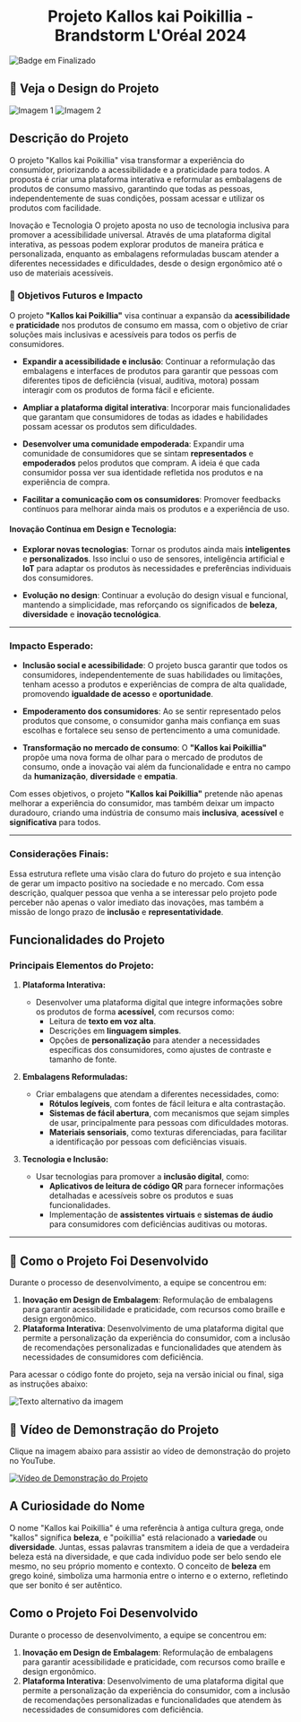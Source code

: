 <h1 align="center">Projeto Kallos kai Poikillia - Brandstorm L'Oréal 2024</h1>

![Badge em Finalizado](http://img.shields.io/static/v1?label=STATUS&message=FINALIZADO&color=BLUE&style=for-the-badge)

## 🎨 Veja o Design do Projeto
![Imagem 1](https://github.com/user-attachments/assets/d7109d66-0c32-434a-bd66-59348093569f)
![Imagem 2](https://github.com/user-attachments/assets/21eacaca-b9ab-4a8b-b4a6-30f542f0f31a)



## Descrição do Projeto
O projeto "Kallos kai Poikillia" visa transformar a experiência do consumidor, priorizando a acessibilidade e a praticidade para todos. A proposta é criar uma plataforma interativa e reformular as embalagens de produtos de consumo massivo, garantindo que todas as pessoas, independentemente de suas condições, possam acessar e utilizar os produtos com facilidade.

Inovação e Tecnologia
O projeto aposta no uso de tecnologia inclusiva para promover a acessibilidade universal. Através de uma plataforma digital interativa, as pessoas podem explorar produtos de maneira prática e personalizada, enquanto as embalagens reformuladas buscam atender a diferentes necessidades e dificuldades, desde o design ergonômico até o uso de materiais acessíveis.




### 🌱 Objetivos Futuros e Impacto

O projeto **"Kallos kai Poikillia"** visa continuar a expansão da **acessibilidade** e **praticidade** nos produtos de consumo em massa, com o objetivo de criar soluções mais inclusivas e acessíveis para todos os perfis de consumidores.

- **Expandir a acessibilidade e inclusão**: Continuar a reformulação das embalagens e interfaces de produtos para garantir que pessoas com diferentes tipos de deficiência (visual, auditiva, motora) possam interagir com os produtos de forma fácil e eficiente.

- **Ampliar a plataforma digital interativa**: Incorporar mais funcionalidades que garantam que consumidores de todas as idades e habilidades possam acessar os produtos sem dificuldades.

- **Desenvolver uma comunidade empoderada**: Expandir uma comunidade de consumidores que se sintam **representados** e **empoderados** pelos produtos que compram. A ideia é que cada consumidor possa ver sua identidade refletida nos produtos e na experiência de compra.

- **Facilitar a comunicação com os consumidores**: Promover feedbacks contínuos para melhorar ainda mais os produtos e a experiência de uso.

#### **Inovação Contínua em Design e Tecnologia:**

- **Explorar novas tecnologias**: Tornar os produtos ainda mais **inteligentes** e **personalizados**. Isso inclui o uso de sensores, inteligência artificial e **IoT** para adaptar os produtos às necessidades e preferências individuais dos consumidores.

- **Evolução no design**: Continuar a evolução do design visual e funcional, mantendo a simplicidade, mas reforçando os significados de **beleza**, **diversidade** e **inovação tecnológica**.

---

### **Impacto Esperado:**

- **Inclusão social e acessibilidade**: O projeto busca garantir que todos os consumidores, independentemente de suas habilidades ou limitações, tenham acesso a produtos e experiências de compra de alta qualidade, promovendo **igualdade de acesso** e **oportunidade**.

- **Empoderamento dos consumidores**: Ao se sentir representado pelos produtos que consome, o consumidor ganha mais confiança em suas escolhas e fortalece seu senso de pertencimento a uma comunidade.

- **Transformação no mercado de consumo**: O **"Kallos kai Poikillia"** propõe uma nova forma de olhar para o mercado de produtos de consumo, onde a inovação vai além da funcionalidade e entra no campo da **humanização**, **diversidade** e **empatia**.

Com esses objetivos, o projeto **"Kallos kai Poikillia"** pretende não apenas melhorar a experiência do consumidor, mas também deixar um impacto duradouro, criando uma indústria de consumo mais **inclusiva**, **acessível** e **significativa** para todos.

---

### **Considerações Finais:**

Essa estrutura reflete uma visão clara do futuro do projeto e sua intenção de gerar um impacto positivo na sociedade e no mercado. Com essa descrição, qualquer pessoa que venha a se interessar pelo projeto pode perceber não apenas o valor imediato das inovações, mas também a missão de longo prazo de **inclusão** e **representatividade**.



## **Funcionalidades do Projeto**

### **Principais Elementos do Projeto:**

1. **Plataforma Interativa:**
   - Desenvolver uma plataforma digital que integre informações sobre os produtos de forma **acessível**, com recursos como:
     - Leitura de **texto em voz alta**.
     - Descrições em **linguagem simples**.
     - Opções de **personalização** para atender a necessidades específicas dos consumidores, como ajustes de contraste e tamanho de fonte.

2. **Embalagens Reformuladas:**
   - Criar embalagens que atendam a diferentes necessidades, como:
     - **Rótulos legíveis**, com fontes de fácil leitura e alta contrastação.
     - **Sistemas de fácil abertura**, com mecanismos que sejam simples de usar, principalmente para pessoas com dificuldades motoras.
     - **Materiais sensoriais**, como texturas diferenciadas, para facilitar a identificação por pessoas com deficiências visuais.

3. **Tecnologia e Inclusão:**
   - Usar tecnologias para promover a **inclusão digital**, como:
     - **Aplicativos de leitura de código QR** para fornecer informações detalhadas e acessíveis sobre os produtos e suas funcionalidades.
     - Implementação de **assistentes virtuais** e **sistemas de áudio** para consumidores com deficiências auditivas ou motoras.

---

## 📁  **Como o Projeto Foi Desenvolvido**

Durante o processo de desenvolvimento, a equipe se concentrou em:
1. **Inovação em Design de Embalagem**: Reformulação de embalagens para garantir acessibilidade e praticidade, com recursos como braille e design ergonômico.
2. **Plataforma Interativa**: Desenvolvimento de uma plataforma digital que permite a personalização da experiência do consumidor, com a inclusão de recomendações personalizadas e funcionalidades que atendem às necessidades de consumidores com deficiência.

Para acessar o código fonte do projeto, seja na versão inicial ou final, siga as instruções abaixo:



![Texto alternativo da imagem](https://github.com/user-attachments/assets/fda7c7a8-2624-463c-8c09-86b43ff7e494)



## 🎥 Vídeo de Demonstração do Projeto
Clique na imagem abaixo para assistir ao vídeo de demonstração do projeto no YouTube.

[![Vídeo de Demonstração do Projeto](https://img.youtube.com/vi/hB6ITBIgqEg/0.jpg)](https://www.youtube.com/watch?v=hB6ITBIgqEg)



## **A Curiosidade do Nome**
O nome "Kallos kai Poikillia" é uma referência à antiga cultura grega, onde "kallos" significa **beleza**, e "poikillia" está relacionado a **variedade** ou **diversidade**. Juntas, essas palavras transmitem a ideia de que a verdadeira beleza está na diversidade, e que cada indivíduo pode ser belo sendo ele mesmo, no seu próprio momento e contexto. O conceito de **beleza** em grego koiné, simboliza uma harmonia entre o interno e o externo, refletindo que ser bonito é ser autêntico.

## **Como o Projeto Foi Desenvolvido**
Durante o processo de desenvolvimento, a equipe se concentrou em:
1. **Inovação em Design de Embalagem**: Reformulação de embalagens para garantir acessibilidade e praticidade, com recursos como braille e design ergonômico.
2. **Plataforma Interativa**: Desenvolvimento de uma plataforma digital que permite a personalização da experiência do consumidor, com a inclusão de recomendações personalizadas e funcionalidades que atendem às necessidades de consumidores com deficiência.



